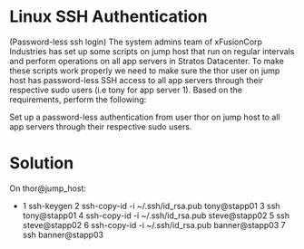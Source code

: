# Linux SSH Authentication
(Password-less ssh login)
The system admins team of xFusionCorp Industries has set up some scripts on jump host that run on regular intervals and perform operations on all app servers in Stratos Datacenter. To make these scripts work properly we need to make sure the thor user on jump host has password-less SSH access to all app servers through their respective sudo users (i.e tony for app server 1). Based on the requirements, perform the following:

Set up a password-less authentication from user thor on jump host to all app servers through their respective sudo users.
# Solution
On thor@jump_host:

* 1  ssh-keygen
2  ssh-copy-id -i ~/.ssh/id_rsa.pub tony@stapp01
3  ssh tony@stapp01
4  ssh-copy-id -i ~/.ssh/id_rsa.pub steve@stapp02
5  ssh steve@stapp02
6  ssh-copy-id -i ~/.ssh/id_rsa.pub banner@stapp03
7  ssh banner@stapp03
  
